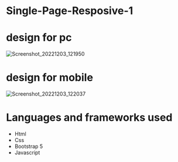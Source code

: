 # Single-Page-Resposive-1
# design for pc
![Screenshot_20221203_121950](https://user-images.githubusercontent.com/54191980/205406048-b04f7ceb-b3f7-496c-a6bd-718bcf2c1f22.png)
# design for mobile
![Screenshot_20221203_122037](https://user-images.githubusercontent.com/54191980/205406116-47b9437f-b266-4165-8314-64064063ffa7.png)
# Languages and frameworks used
<ul>
  <li>Html</li>
  <li>Css</li>
  <li>Bootstrap 5</li>
  <li>Javascript</li>
  </ul>
